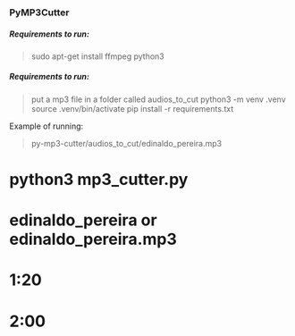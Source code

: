### PyMP3Cutter

##### Requirements to run:
> sudo apt-get install ffmpeg
> python3

##### Requirements to run:
> put a mp3 file in a folder called audios_to_cut
> python3 -m venv .venv
> source .venv/bin/activate
> pip install -r requirements.txt


Example of running:
> py-mp3-cutter/audios_to_cut/edinaldo_pereira.mp3
# python3 mp3_cutter.py
# edinaldo_pereira or edinaldo_pereira.mp3
# 1:20
# 2:00
